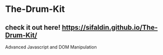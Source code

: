 # The-Drum-Kit  
## check it out here! https://sifaldin.github.io/The-Drum-Kit/
Advanced Javascript and DOM Manipulation
